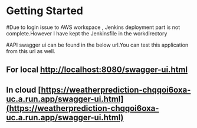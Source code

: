 # Getting Started

#Due to login issue to AWS workspace , Jenkins deployment part is not complete.However I have kept the Jenkinsfile in the workdirectory

#API swagger ui can be found in the below url.You can test this application from this url as well.

## For local [http://localhost:8080/swagger-ui.html](http://localhost:8080/swagger-ui.html)

## In cloud [https://weatherprediction-chqqoi6oxa-uc.a.run.app/swagger-ui.html](https://weatherprediction-chqqoi6oxa-uc.a.run.app/swagger-ui.html)

